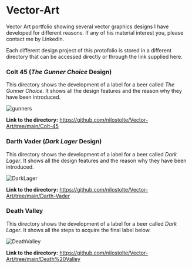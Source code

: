 # Vector-Art
Vector Art portfolio showing several vector graphics designs I have developed for different reasons. If any of his material interest you, 
please contact me by LinkedIn.

Each different design project of this protofolio is stored in a different directory that can be accessed directly or through the link supplied here.

### Colt 45 (_The Gunner Choice_ Design)

This directory shows the development of a label for a beer called _The Gunner Choice_. It shows all the design features and the reason why they have been introduced.

![gunners](https://user-images.githubusercontent.com/80269251/110975811-353f3080-832e-11eb-9869-4fbce772667f.png)

**Link to the directory:** https://github.com/nilostolte/Vector-Art/tree/main/Colt-45

### Darth Vader (_Dark Lager_ Design)

This directory shows the development of a label for a beer called _Dark Lager_. It shows all the design features and the reason why they have been introduced.

![DarkLager](https://user-images.githubusercontent.com/80269251/110971881-6701c880-8329-11eb-8322-f07f2845881c.png)

**Link to the directory:** https://github.com/nilostolte/Vector-Art/tree/main/Darth-Vader

### Death Valley

This directory shows the development of a label for a beer called _Dark Lager_. It shows all the steps to acquire the final label below.

![DeathValley](https://user-images.githubusercontent.com/80269251/110996994-c15f5100-834a-11eb-9acd-aad27660dc43.png)

**Link to the directory:** https://github.com/nilostolte/Vector-Art/tree/main/Death%20Valley

